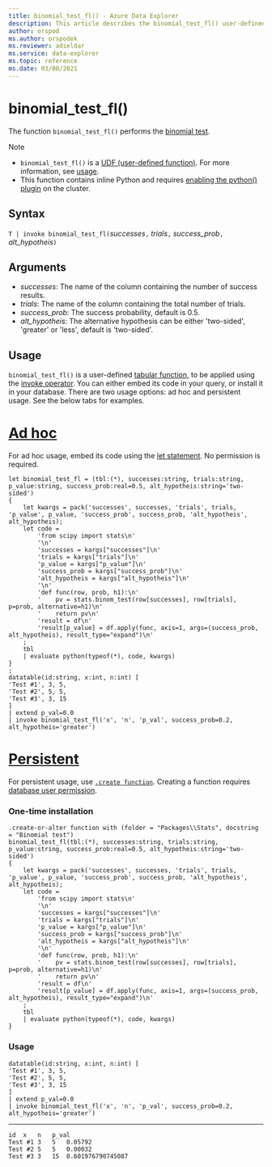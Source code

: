 ```yaml
---
title: binomial_test_fl() - Azure Data Explorer
description: This article describes the binomial_test_fl() user-defined function in Azure Data Explorer.
author: orspod
ms.author: orspodek
ms.reviewer: adieldar
ms.service: data-explorer
ms.topic: reference
ms.date: 03/08/2021
---
```

# binomial_test_fl()

The function `binomial_test_fl()` performs the [binomial test](https://en.wikipedia.org/wiki/Binomial_test).

> [!NOTE]
> * `binomial_test_fl()` is a [UDF (user-defined function)](../query/functions/user-defined-functions.md). For more information, see [usage](#usage).
> * This function contains inline Python and requires [enabling the python() plugin](../query/pythonplugin.md#enable-the-plugin) on the cluster.

## Syntax

`T | invoke binomial_test_fl(`*successes*`,` *trials*`,` *success_prob*`,` *alt_hypotheis*`)`

## Arguments

* *successes*: The name of the column containing the number of success results.
* *trials*: The name of the column containing the total number of trials.
* *success_prob*: The success probability, default is 0.5.
* *alt_hypotheis*: The alternative hypothesis can be either 'two-sided', 'greater' or 'less', default is 'two-sided'.

## Usage

`binomial_test_fl()` is a user-defined [tabular function](../query/functions/user-defined-functions.md#tabular-function), to be applied using the [invoke operator](../query/invokeoperator.md). You can either embed its code in your query, or install it in your database. There are two usage options: ad hoc and persistent usage. See the below tabs for examples.

# [Ad hoc](#tab/adhoc)

For ad hoc usage, embed its code using the [let statement](../query/letstatement.md). No permission is required.

<!-- csl: https://help.kusto.windows.net:443/Samples -->
```kusto
let binomial_test_fl = (tbl:(*), successes:string, trials:string, p_value:string, success_prob:real=0.5, alt_hypotheis:string='two-sided')
{
    let kwargs = pack('successes', successes, 'trials', trials, 'p_value', p_value, 'success_prob', success_prob, 'alt_hypotheis', alt_hypotheis);
    let code =
        'from scipy import stats\n'
        '\n'
        'successes = kargs["successes"]\n'
        'trials = kargs["trials"]\n'
        'p_value = kargs["p_value"]\n'
        'success_prob = kargs["success_prob"]\n'
        'alt_hypotheis = kargs["alt_hypotheis"]\n'
        '\n'
        'def func(row, prob, h1):\n'
        '    pv = stats.binom_test(row[successes], row[trials], p=prob, alternative=h1)\n'
        '    return pv\n'
        'result = df\n'
        'result[p_value] = df.apply(func, axis=1, args=(success_prob, alt_hypotheis), result_type="expand")\n'
    ;
    tbl
    | evaluate python(typeof(*), code, kwargs)
}
;
datatable(id:string, x:int, n:int) [
'Test #1', 3, 5,
'Test #2', 5, 5,
'Test #3', 3, 15
]
| extend p_val=0.0
| invoke binomial_test_fl('x', 'n', 'p_val', success_prob=0.2, alt_hypotheis='greater')
```

# [Persistent](#tab/persistent)

For persistent usage, use [`.create function`](../management/create-function.md). Creating a function requires [database user permission](../management/access-control/role-based-authorization.md).

### One-time installation

<!-- csl: https://help.kusto.windows.net:443/Samples -->
```kusto
.create-or-alter function with (folder = "Packages\\Stats", docstring = "Binomial test")
binomial_test_fl(tbl:(*), successes:string, trials:string, p_value:string, success_prob:real=0.5, alt_hypotheis:string='two-sided')
{
    let kwargs = pack('successes', successes, 'trials', trials, 'p_value', p_value, 'success_prob', success_prob, 'alt_hypotheis', alt_hypotheis);
    let code =
        'from scipy import stats\n'
        '\n'
        'successes = kargs["successes"]\n'
        'trials = kargs["trials"]\n'
        'p_value = kargs["p_value"]\n'
        'success_prob = kargs["success_prob"]\n'
        'alt_hypotheis = kargs["alt_hypotheis"]\n'
        '\n'
        'def func(row, prob, h1):\n'
        '    pv = stats.binom_test(row[successes], row[trials], p=prob, alternative=h1)\n'
        '    return pv\n'
        'result = df\n'
        'result[p_value] = df.apply(func, axis=1, args=(success_prob, alt_hypotheis), result_type="expand")\n'
    ;
    tbl
    | evaluate python(typeof(*), code, kwargs)
}
```

### Usage

<!-- csl: https://help.kusto.windows.net:443/Samples -->
```kusto
datatable(id:string, x:int, n:int) [
'Test #1', 3, 5,
'Test #2', 5, 5,
'Test #3', 3, 15
]
| extend p_val=0.0
| invoke binomial_test_fl('x', 'n', 'p_val', success_prob=0.2, alt_hypotheis='greater')
```

---

<!-- csl: https://help.kusto.windows.net:443/Samples -->
```kusto
id	x	n	p_val
Test #1	3	5	0.05792
Test #2	5	5	0.00032
Test #3	3	15	0.601976790745087
```
